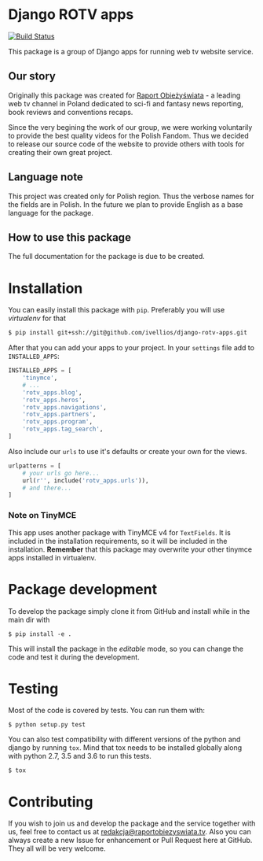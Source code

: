 # Django ROTV apps

[![Build Status](https://travis-ci.org/ivellios/django-rotv-apps.svg?branch=master)](https://travis-ci.org/ivellios/django-rotv-apps)

This package is a group of Django apps for running web tv website service.

## Our story

Originally this package was created for [Raport Obieżyświata](http://raportobiezyswiata.tv>) - a leading web tv channel in Poland dedicated to sci-fi and fantasy news reporting, book reviews and conventions recaps.

Since the very begining the work of our group, we were working voluntarily to provide the best quality videos for the Polish Fandom. Thus we decided to release our source code of the website to provide others with tools for creating their own great project.

## Language note

This project was created only for Polish region. Thus the verbose names for the fields are in Polish. In the future we plan to provide English as a base language for the package.

## How to use this package

The full documentation for the package is due to be created.

# Installation

You can easily install this package with `pip`. Preferably you will use _virtualenv_ for that

```bash
$ pip install git+ssh://git@github.com/ivellios/django-rotv-apps.git
```

After that you can add your apps to your project. In your `settings` file add to `INSTALLED_APPS`:

```python
INSTALLED_APPS = [
    'tinymce',
    # ...
    'rotv_apps.blog',
    'rotv_apps.heros',
    'rotv_apps.navigations',
    'rotv_apps.partners',
    'rotv_apps.program',
    'rotv_apps.tag_search',
]
```

Also include our `urls` to use it's defaults or create your own for the views.

```python
urlpatterns = [
    # your urls go here...
    url(r'', include('rotv_apps.urls')),
    # and there...
]
```

### Note on TinyMCE

This app uses another package with TinyMCE v4 for `TextFields`. It is included in the installation requirements, so it
will be included in the installation. **Remember** that this package may overwrite your other tinymce apps installed in virtualenv.

# Package development

To develop the package simply clone it from GitHub and install while in the main dir with

```
$ pip install -e .
```

This will install the package in the _editable_ mode, so you can change the code and test it during the development.

# Testing

Most of the code is covered by tests. You can run them with:

```
$ python setup.py test
```

You can also test compatibility with different versions of the python and django by running `tox`. Mind that tox needs to be installed globally along with python 2.7, 3.5 and 3.6 to run this tests.

```
$ tox
```

# Contributing

If you wish to join us and develop the package and the service together with us, feel free to contact us at [redakcja@raportobiezyswiata.tv](mailto:redakcja@raportobiezyswiata.tv). Also you can always create a new Issue for enhancement or Pull Request here at GitHub. They all will be very welcome.
